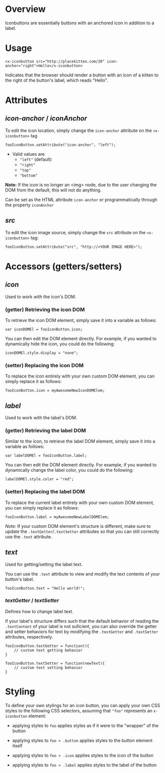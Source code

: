 # Overview

Iconbuttons are essentially buttons with an anchored icon in addition to a label.

# Usage

    <x-iconbutton src="http://placekitten.com/20" icon-anchor="right">Hello</x-iconbutton>
    
Indicates that the browser should render a button with an icon of a kitten to the right of the
button's label, which reads "Hello".


# Attributes

## ___icon-anchor___ / ___iconAnchor___
To edit the icon location, simply change the `icon-anchor` attribute on the `<x-iconbutton>` tag

    fooIconButton.setAttribute("icon-anchor", "left");

- Valid values are
    - `"left"` (default)
    - `"right"`
    - `"top"`
    - `"bottom"`    
    
__Note:__ If the icon is no longer an &lt;img&gt; node, due to the user changing the DOM from the default, this will not do anything.

Can be set as the HTML attribute `icon-anchor` or programmatically through the property `iconAnchor` 

## ___src___
To edit the icon image source, simply change the `src` attribute on the `<x-iconbutton>` tag:

    fooIconButton.setAttribute("src", "http://<YOUR IMAGE HERE>");
    

# Accessors (getters/setters)

## ___icon___
Used to work with the icon's DOM.

### (getter) Retrieving the icon DOM

To retrieve the icon DOM element, simply save it into a variable as follows:
        
    var iconDOMEl = fooIconButton.icon;    
    
You can then edit the DOM element directly. For example, if you wanted to dynamically hide
the icon, you could do the following:

    iconDOMEl.style.display = "none";
    
### (setter) Replacing the icon DOM    
To replace the icon entirely with your own custom DOM element, you can simply replace it as follows:

    fooIconButton.icon = myAwesomeNewIconDOMElem;

## ___label___

Used to work with the label's DOM.  
### (getter) Retrieving the label DOM

Similar to the icon, to retrieve the label DOM element, simply save it into a variable as follows:
        
    var labelDOMEl = fooIconButton.label;    
    
You can then edit the DOM element directly. For example, if you wanted to dynamically change the label
color, you could do the following:

    labelDOMEl.style.color = "red";    
    
### (setter) Replacing the label DOM
To replace the current label entirely with your own custom DOM element, you can simply replace it as follows:

    fooIconButton.label = myAwesomeNewLabelDOMElem;
    
_Note:_ If your custom DOM element's structure is different, make sure to update the `.textGetter`/`.textSetter` attributes so that you can still correctly use the `.text` attribute.

    
## ___text___
Used for getting/setting the label text.

You can use the `.text` attribute to view and modify the text contents of your button's label.

    fooIconButton.text = "Hello world!";
   
### ___textGetter___ / ___textSetter___

Defines how to change label text.

If your label's structure differs such that the default behavior of reading the `.textContent` of your label is not suficient, you can also
override the getter and setter behaviors for text by modifying the `.textGetter` and `.textSetter` attributes, respectively.

    fooIconButton.textGetter = function(){
        // custom text getting behavior
    }
    
    fooIconButton.textSetter = function(newText){
        // custom text setting behavior
    }

    
# Styling

To define your own stylings for an icon button, you can apply your own CSS styles to
the following CSS selectors, assuming that `"foo"` represents an `x-iconbutton` element:

* applying styles to `foo` applies styles as if it were to the 
  "wrapper" of the button
       
* applying styles to `foo > .button` applies styles to the 
  button element itself

* applying styles to `foo > .icon` applies styles to the icon of the
  button

* applying styles to `foo > .label` applies styles to the label of the
  button
